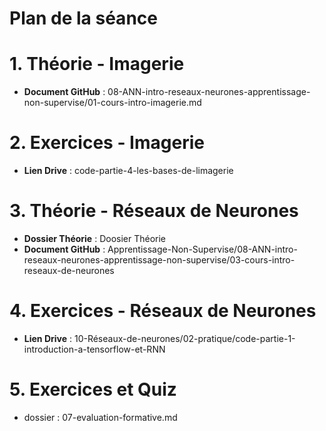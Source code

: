 # Plan de la séance

# 1. Théorie - Imagerie
- **Document GitHub** : 08-ANN-intro-reseaux-neurones-apprentissage-non-supervise/01-cours-intro-imagerie.md

# 2. Exercices - Imagerie
- **Lien Drive** : code-partie-4-les-bases-de-limagerie

# 3. Théorie - Réseaux de Neurones
- **Dossier Théorie** : Doosier Théorie
- **Document GitHub** : Apprentissage-Non-Supervise/08-ANN-intro-reseaux-neurones-apprentissage-non-supervise/03-cours-intro-reseaux-de-neurones

# 4. Exercices - Réseaux de Neurones
- **Lien Drive** : 10-Réseaux-de-neurones/02-pratique/code-partie-1-introduction-a-tensorflow-et-RNN

# 5. Exercices et Quiz
- dossier : 07-evaluation-formative.md
